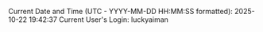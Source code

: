 Current Date and Time (UTC - YYYY-MM-DD HH:MM:SS formatted): 2025-10-22 19:42:37
Current User's Login: luckyaiman
